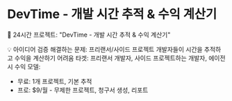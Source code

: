 # DevTime - 개발 시간 추적 & 수익 계산기

🚀 24시간 프로젝트: "DevTime - 개발 시간 추적 & 수익 계산기"

💡 아이디어 검증
해결하는 문제: 프리랜서/사이드 프로젝트 개발자들이 시간을 추적하고 수익을 계산하기 어려움
타겟: 프리랜서 개발자, 사이드 프로젝트하는 개발자, 에이전시
수익 모델:
- 무료: 1개 프로젝트, 기본 추적
- 프로: $9/월 - 무제한 프로젝트, 청구서 생성, 리포트
